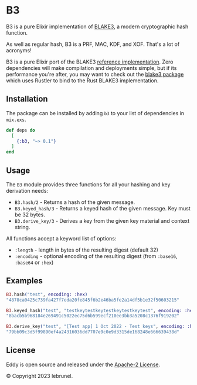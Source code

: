 # B3

B3 is a pure Elixir implementation of [BLAKE3](https://blake3.io), a modern cryptographic hash function.

As well as regular hash, B3 is a PRF, MAC, KDF, and XOF. That's a lot of acronyms!

B3 is a pure Elixir port of the BLAKE3 [reference implementation](https://github.com/BLAKE3-team/BLAKE3/blob/master/reference_impl/reference_impl.rs). Zero dependencies will make compilation and deployments simple, but if its
performance you're after, you may want to check out the [blake3 package](https://github.com/Thomas-Jean/blake3) which uses Rustler to bind to the Rust BLAKE3 implementation.

## Installation

The package can be installed by adding `b3` to your list of dependencies in `mix.exs`.

```elixir
def deps do
  [
    {:b3, "~> 0.1"}
  ]
end
```

## Usage

The `B3` module provides three functions for all your hashing and key derivation needs:

- `B3.hash/2` - Returns a hash of the given message.
- `B3.keyed_hash/3` - Returns a keyed hash of the given message. Key must be 32 bytes.
- `B3.derive_key/3` - Derives a key from the given key material and context string.

All functions accept a keyword list of options:

- `:length` - length in bytes of the resulting digest (default 32)
- `:encoding` - optional encoding of the resulting digest (from `:base16`, `:base64` or `:hex`)

## Examples

```elixir
B3.hash("test", encoding: :hex)
"4878ca0425c739fa427f7eda20fe845f6b2e46ba5fe2a14df5b1e32f50603215"

B3.keyed_hash("test", "testkeytestkeytestkeytestkeytest", encoding: :hex)
"8bacb5b968184e269491c5022ec75d6b599ecf210ee3bb3a5208c1376f919202"

B3.derive_key("test", "[Test app] 1 Oct 2022 - Test keys", encoding: :hex)
"79bb09c3d5f99890ef4a24316036dd7707e9c0e9d3315de168248e666639438d"
```

## License

Eddy is open source and released under the [Apache-2 License](https://github.com/lebrunel/b3/blob/main/LICENSE).

© Copyright 2023 lebrunel.
